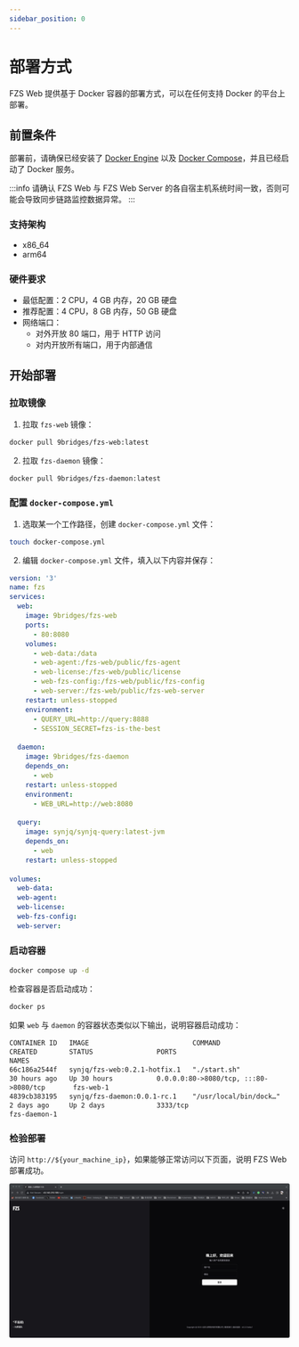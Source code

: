 ```yaml
---
sidebar_position: 0
---
```


# 部署方式

FZS Web 提供基于 Docker 容器的部署方式，可以在任何支持 Docker 的平台上部署。

## 前置条件

部署前，请确保已经安装了 [Docker Engine](https://docs.docker.com/engine/install/) 以及 [Docker Compose](https://docs.docker.com/compose/install/)，并且已经启动了 Docker 服务。

:::info
请确认 FZS Web 与 FZS Web Server 的各自宿主机系统时间一致，否则可能会导致同步链路监控数据异常。
:::

### 支持架构

- x86_64
- arm64

### 硬件要求

- 最低配置：2 CPU，4 GB 内存，20 GB 硬盘
- 推荐配置：4 CPU，8 GB 内存，50 GB 硬盘
- 网络端口：
  - 对外开放 80 端口，用于 HTTP 访问
  - 对内开放所有端口，用于内部通信

## 开始部署

### 拉取镜像

1. 拉取 `fzs-web` 镜像：

```bash
docker pull 9bridges/fzs-web:latest
```

2. 拉取 `fzs-daemon` 镜像：

```bash
docker pull 9bridges/fzs-daemon:latest
```

### 配置 `docker-compose.yml`

1. 选取某一个工作路径，创建 `docker-compose.yml` 文件：

```bash
touch docker-compose.yml
```

2. 编辑 `docker-compose.yml` 文件，填入以下内容并保存：

```yml
version: '3'
name: fzs
services:
  web:
    image: 9bridges/fzs-web
    ports:
      - 80:8080
    volumes:
      - web-data:/data
      - web-agent:/fzs-web/public/fzs-agent
      - web-license:/fzs-web/public/license
      - web-fzs-config:/fzs-web/public/fzs-config
      - web-server:/fzs-web/public/fzs-web-server
    restart: unless-stopped
    environment:
      - QUERY_URL=http://query:8888
      - SESSION_SECRET=fzs-is-the-best

  daemon:
    image: 9bridges/fzs-daemon
    depends_on:
      - web
    restart: unless-stopped
    environment:
      - WEB_URL=http://web:8080

  query:
    image: synjq/synjq-query:latest-jvm
    depends_on:
      - web
    restart: unless-stopped

volumes:
  web-data:
  web-agent:
  web-license:
  web-fzs-config:
  web-server:
```

### 启动容器

```bash
docker compose up -d
```

检查容器是否启动成功：

```bash
docker ps
```

如果 `web` 与 `daemon` 的容器状态类似以下输出，说明容器启动成功：

```
CONTAINER ID   IMAGE                          COMMAND                  CREATED        STATUS                PORTS                                       NAMES
66c186a2544f   synjq/fzs-web:0.2.1-hotfix.1   "./start.sh"             30 hours ago   Up 30 hours           0.0.0.0:80->8080/tcp, :::80->8080/tcp       fzs-web-1
4839cb383195   synjq/fzs-daemon:0.0.1-rc.1    "/usr/local/bin/dock…"   2 days ago     Up 2 days             3333/tcp                                    fzs-daemon-1
```

### 检验部署

访问 `http://${your_machine_ip}`，如果能够正常访问以下页面，说明 FZS Web 部署成功。

![login-page](/img/screenshots/login.jpg)
